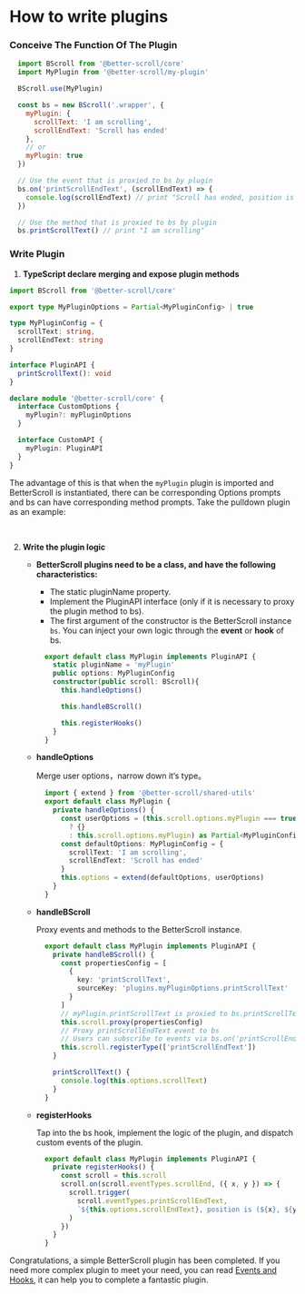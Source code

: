# How to write plugins

### Conceive The Function Of The Plugin

```js
  import BScroll from '@better-scroll/core'
  import MyPlugin from '@better-scroll/my-plugin'

  BScroll.use(MyPlugin)

  const bs = new BScroll('.wrapper', {
    myPlugin: {
      scrollText: 'I am scrolling',
      scrollEndText: 'Scroll has ended'
    },
    // or
    myPlugin: true
  })

  // Use the event that is proxied to bs by plugin
  bs.on('printScrollEndText', (scrollEndText) => {
    console.log(scrollEndText) // print "Scroll has ended, position is (xx, yy)"
  })

  // Use the method that is proxied to bs by plugin
  bs.printScrollText() // print "I am scrolling"
```

### Write Plugin

1. **TypeScript declare merging and expose plugin methods**

```typescript
import BScroll from '@better-scroll/core'

export type MyPluginOptions = Partial<MyPluginConfig> | true

type MyPluginConfig = {
  scrollText: string,
  scrollEndText: string
}

interface PluginAPI {
  printScrollText(): void
}

declare module '@better-scroll/core' {
  interface CustomOptions {
    myPlugin?: myPluginOptions
  }

  interface CustomAPI {
    myPlugin: PluginAPI
  }
}
```

The advantage of this is that when the `myPlugin` plugin is imported and BetterScroll is instantiated, there can be corresponding Options prompts and bs can have corresponding method prompts. Take the pulldown plugin as an example:

<img :src="$withBase('/assets/images/tip1.png')" alt="">


<img :src="$withBase('/assets/images/tip2.png')" alt="">

2. **Write the plugin logic**

    - **BetterScroll plugins need to be a class, and have the following characteristics:**

      - The static pluginName property.
      - Implement the PluginAPI interface (only if it is necessary to proxy the plugin method to bs).
      - The first argument of the constructor is the BetterScroll instance `bs`. You can inject your own logic through the **event** or **hook** of bs.

      ```typescript
        export default class MyPlugin implements PluginAPI {
          static pluginName = 'myPlugin'
          public options: MyPluginConfig
          constructor(public scroll: BScroll){
            this.handleOptions()

            this.handleBScroll()

            this.registerHooks()
          }
        }
      ```

    - **handleOptions**

      Merge user options，narrow down it‘s type。

      ```typescript
        import { extend } from '@better-scroll/shared-utils'
        export default class MyPlugin {
          private handleOptions() {
            const userOptions = (this.scroll.options.myPlugin === true
              ? {}
              : this.scroll.options.myPlugin) as Partial<MyPluginConfig>
            const defaultOptions: MyPluginConfig = {
              scrollText: 'I am scrolling',
              scrollEndText: 'Scroll has ended'
            }
            this.options = extend(defaultOptions, userOptions)
          }
        }
      ```

    - **handleBScroll**

      Proxy events and methods to the BetterScroll instance.

      ```typescript
        export default class MyPlugin implements PluginAPI {
          private handleBScroll() {
            const propertiesConfig = [
              {
                key: 'printScrollText',
                sourceKey: 'plugins.myPluginOptions.printScrollText'
              }
            ]
            // myPlugin.printScrollText is proxied to bs.printScrollText
            this.scroll.proxy(propertiesConfig)
            // Proxy printScrollEndText event to bs
            // Users can subscribe to events via bs.on('printScrollEndText', handler)
            this.scroll.registerType(['printScrollEndText'])
          }

          printScrollText() {
            console.log(this.options.scrollText)
          }
        }
      ```

    - **registerHooks**

      Tap into the bs hook, implement the logic of the plugin, and dispatch custom events of the plugin.

      ```typescript
        export default class MyPlugin implements PluginAPI {
          private registerHooks() {
            const scroll = this.scroll
            scroll.on(scroll.eventTypes.scrollEnd, ({ x, y }) => {
              scroll.trigger(
                scroll.eventTypes.printScrollEndText,
                `${this.options.scrollEndText}, position is (${x}, ${y})`
              )
            })
          }
        }
      ```

Congratulations, a simple BetterScroll plugin has been completed. If you need more complex plugin to meet your need, you can read [Events and Hooks](../guide/base-scroll-api.html#events-vs-hooks), it can help you to complete a fantastic plugin.